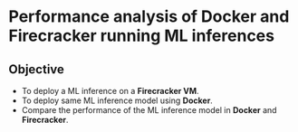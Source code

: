 # Performance analysis of Docker and Firecracker running ML inferences

## Objective

* To deploy a ML inference on a **Firecracker VM**.
* To deploy same ML inference model using **Docker**.
* Compare the performance of the ML inference model in **Docker** and **Firecracker**.
